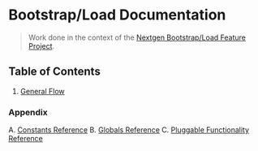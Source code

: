 # Bootstrap/Load Documentation

> Work done in the context of the [Nextgen Bootstrap/Load Feature Project](https://make.wordpress.org/core/2017/02/22/nextgen-bootstrap/).

## Table of Contents

1. [General Flow](1-general-flow.md)

### Appendix

A. [Constants Reference](a-constants-reference.md)
B. [Globals Reference](b-globals-reference.md)
C. [Pluggable Functionality Reference](c-pluggable-functionality-reference.md)

